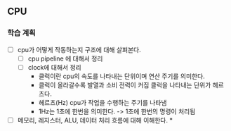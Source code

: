 CPU
-----------------------

### 학습 계획
* [ ] cpu가 어떻게 작동하는지 구조에 대해 살펴본다.
  * [ ] cpu pipeline 에 대해서 정리
  * [ ] clock에 대해서 정리
    * 클럭이란 cpu의 속도를 나타내는 단위이며 연산 주기를 의미한다.
    * 클럭이 올라갈수록 발열과 소비 전력이 커짐 클럭을 나타내는 단위가 헤르츠다.
    * 헤르츠(Hz) cpu가 작업을 수행하는 주기를 나타냄
    * 1Hz는 1초에 한번을 의미한다. -> 1초에 한번의 명령이 처리됨
* [ ] 메모리, 레지스터, ALU, 데이터 처리 흐름에 대해 이해한다.
  * 
### 
